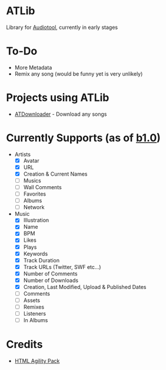 # ATLib
Library for <a href="Audiotool.com">Audiotool</a>, currently in early stages

# To-Do
- More Metadata
- Remix any song (would be funny yet is very unlikely)

# Projects using ATLib
- <a href="https://github.com/miso-xyz/ATDownloader/">ATDownloader</a> - Download any songs

# Currently Supports (as of <a href="https://github.com/miso-xyz/ATLib/releases/tag/b1.0">b1.0</a>)
- Artists
  - [x] Avatar
  - [x] URL
  - [x] Creation & Current Names
  - [ ] Musics
  - [ ] Wall Comments
  - [ ] Favorites
  - [ ] Albums
  - [ ] Network
- Music
  - [x] Illustration
  - [x] Name
  - [x] BPM
  - [x] Likes
  - [x] Plays
  - [x] Keywords
  - [x] Track Duration
  - [x] Track URLs (Twitter, SWF etc...)
  - [x] Number of Comments
  - [x] Number of Downloads
  - [x] Creation, Last Modified, Upload & Published Dates
  - [ ] Comments
  - [ ] Assets
  - [ ] Remixes
  - [ ] Listeners
  - [ ] In Albums

# Credits
- <a href="https://html-agility-pack.net/">HTML Agility Pack</a>
